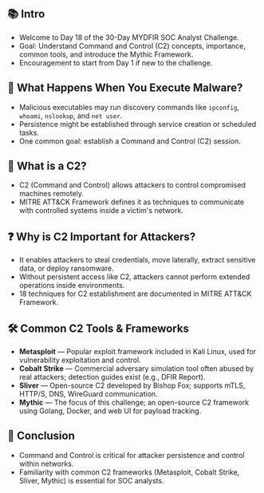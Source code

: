 <h2>📚 Intro</h2>
<ul>
  <li>Welcome to Day 18 of the 30-Day MYDFIR SOC Analyst Challenge.</li>
  <li>Goal: Understand Command and Control (C2) concepts, importance, common tools, and introduce the Mythic Framework.</li>
  <li>Encouragement to start from Day 1 if new to the challenge.</li>
</ul>

<h2>🦠 What Happens When You Execute Malware?</h2>
<ul>
  <li>Malicious executables may run discovery commands like <code>ipconfig</code>, <code>whoami</code>, <code>nslookup</code>, and <code>net user</code>.</li>
  <li>Persistence might be established through service creation or scheduled tasks.</li>
  <li>One common goal: establish a Command and Control (C2) session.</li>
</ul>

<h2>🔗 What is a C2?</h2>
<ul>
  <li>C2 (Command and Control) allows attackers to control compromised machines remotely.</li>
  <li>MITRE ATT&CK Framework defines it as techniques to communicate with controlled systems inside a victim's network.</li>
</ul>

<h2>❓ Why is C2 Important for Attackers?</h2>
<ul>
  <li>It enables attackers to steal credentials, move laterally, extract sensitive data, or deploy ransomware.</li>
  <li>Without persistent access like C2, attackers cannot perform extended operations inside environments.</li>
  <li>18 techniques for C2 establishment are documented in MITRE ATT&CK Framework.</li>
</ul>

<h2>🛠️ Common C2 Tools & Frameworks</h2>
<ul>
  <li><strong>Metasploit</strong> — Popular exploit framework included in Kali Linux, used for vulnerability exploitation and control.</li>
  <li><strong>Cobalt Strike</strong> — Commercial adversary simulation tool often abused by real attackers; detection guides exist (e.g., DFIR Report).</li>
  <li><strong>Sliver</strong> — Open-source C2 developed by Bishop Fox; supports mTLS, HTTP/S, DNS, WireGuard communication.</li>
  <li><strong>Mythic</strong> — The focus of this challenge; an open-source C2 framework using Golang, Docker, and web UI for payload tracking.</li>
</ul>

<h2>🧠 Conclusion</h2>
<ul>
  <li>Command and Control is critical for attacker persistence and control within networks.</li>
  <li>Familiarity with common C2 frameworks (Metasploit, Cobalt Strike, Sliver, Mythic) is essential for SOC analysts.</li>
  
</ul>


